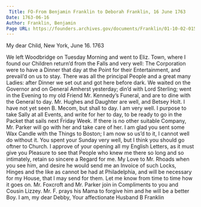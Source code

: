 ```yaml
---
 Title: FO-From Benjamin Franklin to Deborah Franklin, 16 June 1763
Date: 1763-06-16
Author: Franklin, Benjamin
Page URL: https://founders.archives.gov/documents/Franklin/01-10-02-0153
---
```


My dear Child,
New York, June 16. 1763

We left Woodbridge on Tuesday Morning and went to Eliz. Town, where I found our Children return’d from the Falls and very well: The Corporation were to have a Dinner that day at the Point for their Entertainment, and prevail’d on us to stay. There was all the principal People and a great many Ladies: after Dinner we set out and got here before dark. We waited on the Governor and on General Amherst yesterday; din’d with Lord Sterling; went in the Evening to my old Friend Mr. Kennedy’s Funeral, and are to dine with the General to day. Mr. Hughes and Daughter are well, and Betsey Holt. I have not yet seen B. Mecom, but shall to day. I am very well.
I purpose to take Sally at all Events, and write for her to day, to be ready to go in the Packet that sails next Friday Week. If there is no other suitable Company, Mr. Parker will go with her and take care of her.
I am glad you sent some Wax Candle with the Things to Boston; I am now so us’d to it, I cannot well do without it.
You spent your Sunday very well, but I think you should go oftner to Church.
I approve of your opening all my English Letters, as it must give you Pleasure to see that People who knew me there so long and so intimately, retain so sincere a Regard for me.
My Love to Mr. Rhoads when you see him, and desire he would send me an Invoice of such Locks, Hinges and the like as cannot be had at Philadelphia, and will be necessary for my House, that I may send for them. Let me know from time to time how it goes on.
Mr. Foxcroft and Mr. Parker join in Compliments to you and Cousin Lizzey. Mr. F. prays his Mama to forgive him and he will be a better Boy. I am, my dear Debby, Your affectionate Husband
B Franklin

